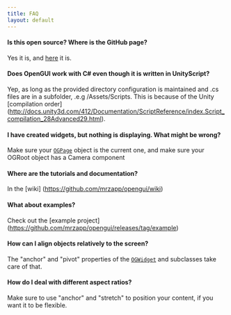 ```yaml
---
title: FAQ
layout: default
---
```


#### Is this open source? Where is the GitHub page?
Yes it is, and [here](http://github.com/mrzapp/opengui) it is.

#### Does OpenGUI work with C# even though it is written in UnityScript?
Yep, as long as the provided directory configuration is maintained and .cs files are in a subfolder, .e.g /Assets/Scripts. This is because of the Unity [compilation order] (http://docs.unity3d.com/412/Documentation/ScriptReference/index.Script_compilation_28Advanced29.html).

#### I have created widgets, but nothing is displaying. What might be wrong?
Make sure your [`OGPage`](https://github.com/mrzapp/opengui/wiki/OGPage) object is the current one, and make sure your OGRoot object has a Camera component

#### Where are the tutorials and documentation?
In the [wiki] (https://github.com/mrzapp/opengui/wiki)  

#### What about examples?
Check out the [example project] (https://github.com/mrzapp/opengui/releases/tag/example)

#### How can I align objects relatively to the screen?
The "anchor" and "pivot" properties of the [`OGWidget`](https://github.com/mrzapp/opengui/wiki/OGWidget) and subclasses take care of that.  

#### How do I deal with different aspect ratios?
Make sure to use "anchor" and "stretch" to position your content, if you want it to be flexible.
